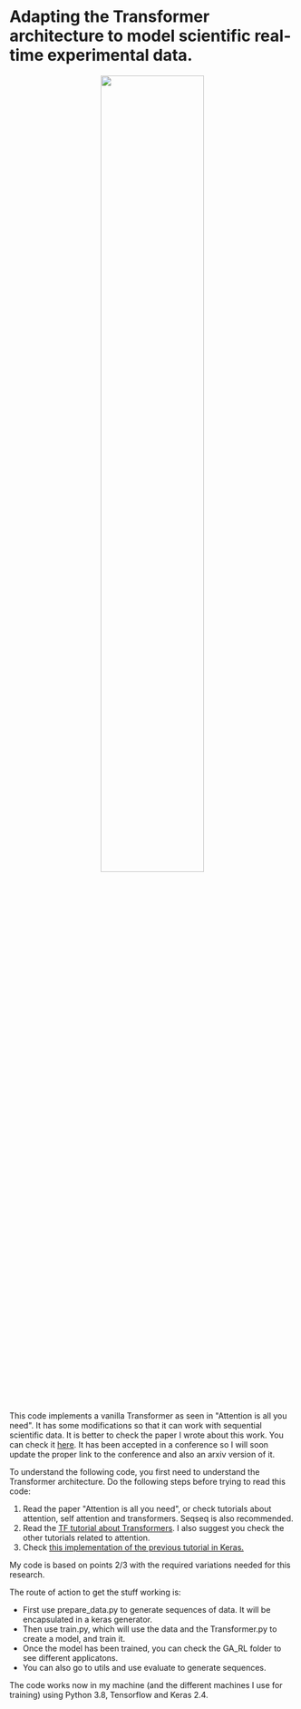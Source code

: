 # Adapting the Transformer architecture to model scientific real-time experimental data.

<p align="center">
<img src="https://user-images.githubusercontent.com/1437098/135989873-f87dc36f-4dc9-4c88-a6da-1299c631a1e9.jpeg" width=60% height=60%>
</p>


This code implements a vanilla Transformer as seen in "Attention is all you need".
It has some modifications so that it can work with sequential scientific data. It is better to check the paper I wrote about this work. You can check it [here](https://www.juanma.io/scitrans.pdf). It has been accepted in a conference so I will soon update the proper link to the conference and also an arxiv version of it.

To understand the following code, you first need to understand the Transformer architecture. Do the following steps before trying to read this code:

1. Read the paper "Attention is all you need", or check tutorials about attention, self attention and transformers. Seqseq is also recommended.
2. Read the [TF tutorial about Transformers](https://www.tensorflow.org/tutorials/text/transformer). I also suggest you check the other tutorials related to attention.
3. Check [this implementation of the previous tutorial in Keras.](https://medium.com/@max_garber/simple-keras-transformer-model-74724a83bb83)

My code is based on points 2/3 with the required variations needed for this research.

The route of action to get the stuff working is:

* First use prepare_data.py to generate sequences of data. It will be encapsulated in a keras generator.
* Then use train.py, which will use the data and the Transformer.py to create a model, and train it.
* Once the model has been trained, you can check the GA_RL folder to see different applicatons.
* You can also go to utils and use evaluate to generate sequences.

The code works now in my machine (and the different machines I use for training) using Python 3.8, Tensorflow and Keras 2.4. 
